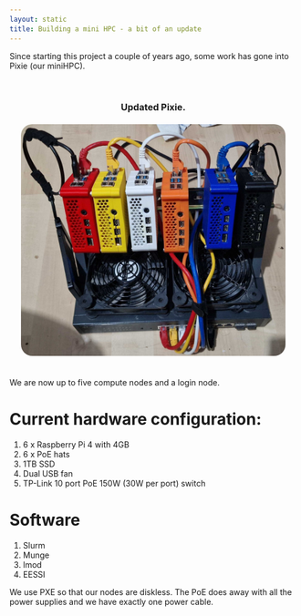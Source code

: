```yaml
---
layout: static
title: Building a mini HPC - a bit of an update
---
```


Since starting this project a couple of years ago, some work has gone into Pixie (our miniHPC).

<div style="text-align:center; padding: 20px; font-size: 16px; font-weight: bold;">
<div style="padding: 20px;">Updated Pixie.</div>
<img style="border-radius: 20px;" src="images/pixie.jpg" width="600px">
</div>

We are now up to five compute nodes and a login node. 

# Current hardware configuration:

1. 6 x Raspberry Pi 4 with 4GB
1. 6 x PoE hats
1. 1TB SSD
1. Dual USB fan
1. TP-Link 10 port PoE 150W (30W per port) switch

# Software
1. Slurm
1. Munge
1. lmod
1. EESSI

We use PXE so that our nodes are diskless. The PoE does away with all the power supplies and we have exactly one power cable.
